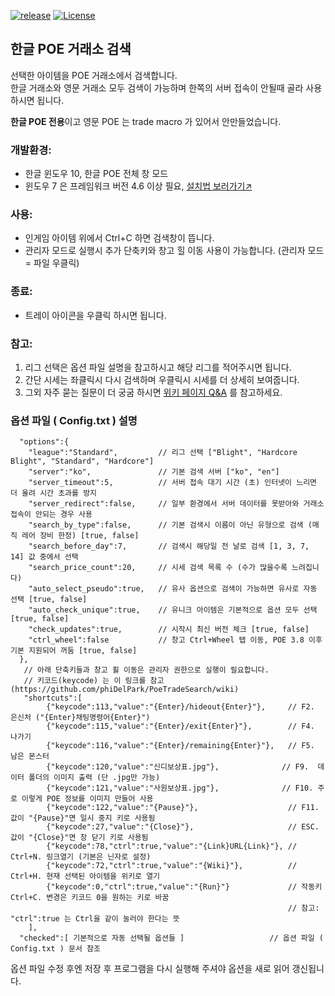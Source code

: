 [![release](https://img.shields.io/badge/release-Download-brightgreen.svg)](https://github.com/phiDelPark/PoeTradeSearch/releases)
[![License](https://img.shields.io/badge/license-GPL-blue.svg)](https://github.com/phiDelPark/PoeTradeSearch/blob/master/LICENSE)

한글 POE 거래소 검색
-------------

선택한 아이템을 POE 거래소에서 검색합니다.<br>
한글 거래소와 영문 거래소 모두 검색이 가능하며 한쪽의 서버 접속이 안될때 골라 사용 하시면 됩니다.

**한글 POE 전용**이고 영문 POE 는 trade macro 가 있어서 안만들었습니다.

### 개발환경:
* 한글 윈도우 10, 한글 POE 전체 창 모드<br>
* 윈도우 7 은 프레임워크 버전 4.6 이상 필요, [설치법 보러가기↗](https://github.com/phiDelPark/PoeTradeSearch/wiki/Windows-7)

### 사용:
* 인게임 아이템 위에서 Ctrl+C 하면 검색창이 뜹니다.
* 관리자 모드로 실행시 추가 단축키와 창고 힐 이동 사용이 가능합니다. (관리자 모드 = 파일 우클릭)
### 종료:
* 트레이 아이콘을 우클릭 하시면 됩니다.

### 참고:
 1. 리그 선택은 옵션 파일 설명을 참고하시고 해당 리그를 적어주시면 됩니다.
 2. 간단 시세는 좌클릭시 다시 검색하며 우클릭시 시세를 더 상세히 보여줍니다.
 3. 그외 자주 묻는 질문이 더 궁굼 하시면 [위키 페이지 Q&A](https://github.com/phiDelPark/PoeTradeSearch/wiki/Q-&-A) 를 참고하세요.

### 옵션 파일 ( Config.txt ) 설명

      "options":{
        "league":"Standard",         // 리그 선택 ["Blight", "Hardcore Blight", "Standard", "Hardcore"]
        "server":"ko",               // 기본 검색 서버 ["ko", "en"]
        "server_timeout":5,          // 서버 접속 대기 시간 (초) 인터넷이 느리면 더 올려 시간 초과를 방지
        "server_redirect":false,     // 일부 환경에서 서버 데이터를 못받아와 거래소 접속이 안되는 경우 사용
        "search_by_type":false,      // 기본 검색시 이름이 아닌 유형으로 검색 (매직 레어 장비 한정) [true, false]
        "search_before_day":7,       // 검색시 해당일 전 날로 검색 [1, 3, 7, 14] 값 중에서 선택
        "search_price_count":20,     // 시세 검색 목록 수 (수가 많을수록 느려집니다)
        "auto_select_pseudo":true,   // 유사 옵션으로 검색이 가능하면 유사로 자동 선택 [true, false]
        "auto_check_unique":true,    // 유니크 아이템은 기본적으로 옵션 모두 선택 [true, false]
        "check_updates":true,        // 시작시 최신 버전 체크 [true, false]
        "ctrl_wheel":false           // 창고 Ctrl+Wheel 탭 이동, POE 3.8 이후 기본 지원되어 꺼둠 [true, false]
      },
       // 아래 단축키들과 창고 휠 이동은 관리자 권한으로 실행이 필요합니다.
       // 키코드(keycode) 는 이 링크를 참고 (https://github.com/phiDelPark/PoeTradeSearch/wiki)
       "shortcuts":[
            {"keycode":113,"value":"{Enter}/hideout{Enter}"},     // F2.  은신처 ("{Enter}채팅명령어{Enter}")
            {"keycode":115,"value":"{Enter}/exit{Enter}"},        // F4.  나가기
            {"keycode":116,"value":"{Enter}/remaining{Enter}"},   // F5.  남은 몬스터
            {"keycode":120,"value":"신디보상표.jpg"},              // F9.  데이터 폴더의 이미지 출력 (단 .jpg만 가능)
            {"keycode":121,"value":"사원보상표.jpg"},              // F10. 주로 이렇게 POE 정보를 이미지 만들어 사용
            {"keycode":122,"value":"{Pause}"},                    // F11. 값이 "{Pause}"면 일시 중지 키로 사용됨
            {"keycode":27,"value":"{Close}"},                     // ESC. 값이 "{Close}"면 창 닫기 키로 사용됨
            {"keycode":78,"ctrl":true,"value":"{Link}URL{Link}"}, // Ctrl+N. 링크열기 (기본은 닌자로 설정)
            {"keycode":72,"ctrl":true,"value":"{Wiki}"},          // Ctrl+H. 현재 선택된 아이템을 위키로 열기
            {"keycode":0,"ctrl":true,"value":"{Run}"}             // 작동키 Ctrl+C. 변경은 키코드 0을 원하는 키로 바꿈
                                                                  // 참고: "ctrl":true 는 Ctrl을 같이 눌러야 한다는 뜻
        ],
      "checked":[ 기본적으로 자동 선택될 옵션들 ]                   // 옵션 파일 ( Config.txt ) 문서 참조

옵션 파일 수정 후엔 저장 후 프로그램을 다시 실행해 주셔야 옵션을 새로 읽어 갱신됩니다.
